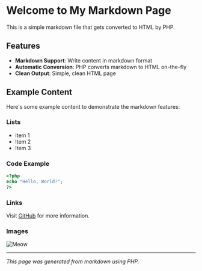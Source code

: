 # Welcome to My Markdown Page

This is a simple markdown file that gets converted to HTML by PHP.

## Features

- **Markdown Support**: Write content in markdown format
- **Automatic Conversion**: PHP converts markdown to HTML on-the-fly
- **Clean Output**: Simple, clean HTML page

## Example Content

Here's some example content to demonstrate the markdown features:

### Lists

- Item 1
- Item 2
- Item 3

### Code Example

```php
<?php
echo "Hello, World!";
?>
```

### Links

Visit [GitHub](https://github.com) for more information.

### Images

![Meow](https://cataas.com/cat)

---

*This page was generated from markdown using PHP.*


